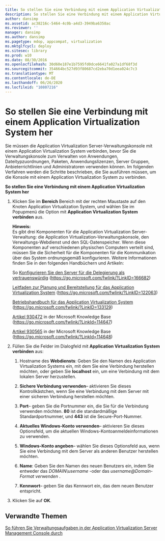 ```yaml
---
title: So stellen Sie eine Verbindung mit einem Application Virtualization System her
description: So stellen Sie eine Verbindung mit einem Application Virtualization System her
author: dansimp
ms.assetid: ac38216c-5464-4c0b-a4d3-3949ba6358ac
ms.reviewer: ''
manager: dansimp
ms.author: dansimp
ms.pagetype: mdop, appcompat, virtualization
ms.mktglfcycl: deploy
ms.sitesec: library
ms.prod: w10
ms.date: 08/30/2016
ms.openlocfilehash: 30d60e187e1b7595fd0dce6641fa027a1df68f3d
ms.sourcegitcommit: 354664bc527d93f80687cd2eba70d1eea024c7c3
ms.translationtype: MT
ms.contentlocale: de-DE
ms.lasthandoff: 06/26/2020
ms.locfileid: "10807216"
---
```

# So stellen Sie eine Verbindung mit einem Application Virtualization System her


Sie müssen die Application Virtualization Server-Verwaltungskonsole mit einem Application Virtualization System verbinden, bevor Sie die Verwaltungskonsole zum Verwalten von Anwendungen, Dateitypzuordnungen, Paketen, Anwendungslizenzen, Server Gruppen, Anbieterrichtlinien und Administratoren verwenden können. Im folgenden Verfahren werden die Schritte beschrieben, die Sie ausführen müssen, um die Konsole mit einem Application Virtualization System zu verbinden.

**So stellen Sie eine Verbindung mit einem Application Virtualization System her**

1. Klicken Sie im **Bereich** Bereich mit der rechten Maustaste auf den Knoten Application Virtualization System, und wählen Sie im Popupmenü die Option mit **Application Virtualization System verbinden** aus.

   **Hinweis:**  
   Es gibt drei Komponenten für die Application Virtualization Server-Verwaltung: die Application Virtualization-Verwaltungskonsole, den Verwaltungs-Webdienst und den SQL-Datenspeicher. Wenn diese Komponenten auf verschiedenen physischen Computern verteilt sind, müssen Sie die Sicherheit für die Komponenten für die Kommunikation über das System ordnungsgemäß konfigurieren. Weitere Informationen finden Sie in den folgenden Handbüchern und Artikeln:

   So [Konfigurieren Sie den Server für die Delegierung als vertrauenswürdig](https://go.microsoft.com/fwlink/?LinkID=166682) (https://go.microsoft.com/fwlink/?LinkID=166682)

   [Leitfaden zur Planung und Bereitstellung für das Application Virtualization System](https://go.microsoft.com/fwlink/?LinkID=122063) (https://go.microsoft.com/fwlink/?LinkID=122063)

   [Betriebshandbuch für das Application Virtualization System](https://go.microsoft.com/fwlink/?LinkID=133129) (https://go.microsoft.com/fwlink/?LinkID=133129)

   [Artikel 930472](https://go.microsoft.com/fwlink/?LinkId=114647) in der Microsoft Knowledge Base (https://go.microsoft.com/fwlink/?LinkId=114647)

   [Artikel 930565](https://go.microsoft.com/fwlink/?LinkId=114648) in der Microsoft Knowledge Base (https://go.microsoft.com/fwlink/?LinkId=114648)

     

2. Füllen Sie die Felder im Dialogfeld mit **Application Virtualization System verbinden** aus:

   1. Hostname des **Webdiensts**: Geben Sie den Namen des Application Virtualization Systems ein, mit dem Sie eine Verbindung herstellen möchten, oder geben Sie **localhost** ein, um eine Verbindung mit dem lokalen Server herzustellen.

   2. **Sichere Verbindung verwenden**– aktivieren Sie dieses Kontrollkästchen, wenn Sie eine Verbindung mit dem Server mit einer sicheren Verbindung herstellen möchten.

   3. **Port**– geben Sie die Portnummer ein, die Sie für die Verbindung verwenden möchten. **80** ist die standardmäßige Standardportnummer, und **443** ist die Secure-Port-Nummer.

   4. **Aktuelles Windows-Konto verwenden**– aktivieren Sie dieses Optionsfeld, um die aktuellen Windows-Kontoanmeldeinformationen zu verwenden.

   5. **Windows-Konto angeben**– wählen Sie dieses Optionsfeld aus, wenn Sie eine Verbindung mit dem Server als anderen Benutzer herstellen möchten.

   6. **Name**: Geben Sie den Namen des neuen Benutzers ein, indem Sie entweder das *DOMAIN\\username* -oder das <em> username@Domain-Format verwenden </em> .

   7. **Kennwort**– geben Sie das Kennwort ein, das dem neuen Benutzer entspricht.

3. Klicken Sie auf **OK**.

## Verwandte Themen


[So führen Sie Verwaltungsaufgaben in der Application Virtualization Server Management Console durch](how-to-perform-administrative-tasks-in-the-application-virtualization-server-management-console.md)

 

 






